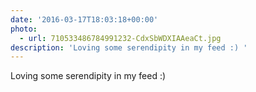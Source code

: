 ```yaml
---
date: '2016-03-17T18:03:18+00:00'
photo:
  - url: 710533486784991232-CdxSbWDXIAAeaCt.jpg
description: 'Loving some serendipity in my feed :) '
---
```

Loving some serendipity in my feed :) 
